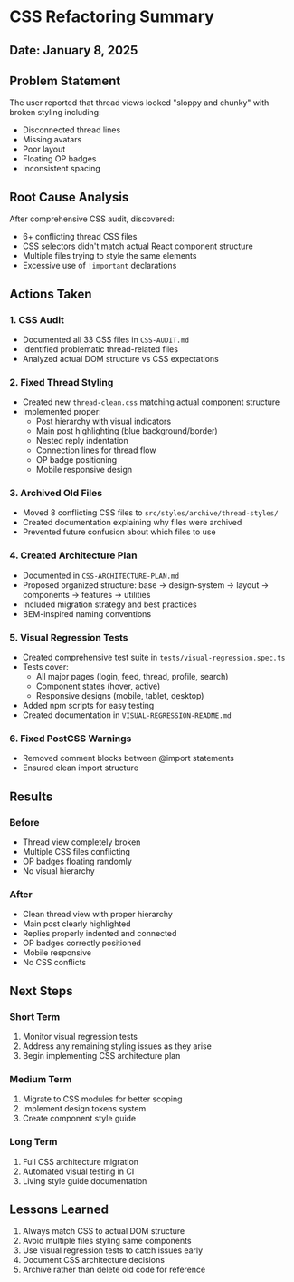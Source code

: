 # CSS Refactoring Summary

## Date: January 8, 2025

## Problem Statement

The user reported that thread views looked "sloppy and chunky" with broken styling including:

- Disconnected thread lines
- Missing avatars
- Poor layout
- Floating OP badges
- Inconsistent spacing

## Root Cause Analysis

After comprehensive CSS audit, discovered:

- 6+ conflicting thread CSS files
- CSS selectors didn't match actual React component structure
- Multiple files trying to style the same elements
- Excessive use of `!important` declarations

## Actions Taken

### 1. CSS Audit

- Documented all 33 CSS files in `CSS-AUDIT.md`
- Identified problematic thread-related files
- Analyzed actual DOM structure vs CSS expectations

### 2. Fixed Thread Styling

- Created new `thread-clean.css` matching actual component structure
- Implemented proper:
  - Post hierarchy with visual indicators
  - Main post highlighting (blue background/border)
  - Nested reply indentation
  - Connection lines for thread flow
  - OP badge positioning
  - Mobile responsive design

### 3. Archived Old Files

- Moved 8 conflicting CSS files to `src/styles/archive/thread-styles/`
- Created documentation explaining why files were archived
- Prevented future confusion about which files to use

### 4. Created Architecture Plan

- Documented in `CSS-ARCHITECTURE-PLAN.md`
- Proposed organized structure: base → design-system → layout → components → features → utilities
- Included migration strategy and best practices
- BEM-inspired naming conventions

### 5. Visual Regression Tests

- Created comprehensive test suite in `tests/visual-regression.spec.ts`
- Tests cover:
  - All major pages (login, feed, thread, profile, search)
  - Component states (hover, active)
  - Responsive designs (mobile, tablet, desktop)
- Added npm scripts for easy testing
- Created documentation in `VISUAL-REGRESSION-README.md`

### 6. Fixed PostCSS Warnings

- Removed comment blocks between @import statements
- Ensured clean import structure

## Results

### Before

- Thread view completely broken
- Multiple CSS files conflicting
- OP badges floating randomly
- No visual hierarchy

### After

- Clean thread view with proper hierarchy
- Main post clearly highlighted
- Replies properly indented and connected
- OP badges correctly positioned
- Mobile responsive
- No CSS conflicts

## Next Steps

### Short Term

1. Monitor visual regression tests
2. Address any remaining styling issues as they arise
3. Begin implementing CSS architecture plan

### Medium Term

1. Migrate to CSS modules for better scoping
2. Implement design tokens system
3. Create component style guide

### Long Term

1. Full CSS architecture migration
2. Automated visual testing in CI
3. Living style guide documentation

## Lessons Learned

1. Always match CSS to actual DOM structure
2. Avoid multiple files styling same components
3. Use visual regression tests to catch issues early
4. Document CSS architecture decisions
5. Archive rather than delete old code for reference
